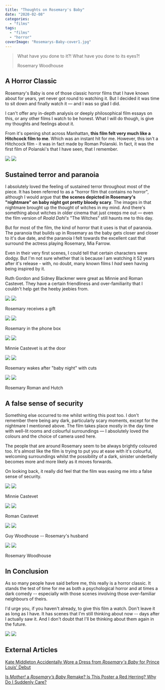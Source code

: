 ```yaml
---
title: "Thoughts on Rosemary's Baby"
date: "2020-02-08"
categories: 
  - "films"
tags: 
  - "films"
  - "horror"
coverImage: "Rosemarys-Baby-cover1.jpg"
---
```


> What have you done to it?! What have you done to its eyes?!
> 
> Rosemary Woodhouse

## A Horror Classic

Rosemary's Baby is one of those classic horror films that I have known about for years, yet never got round to watching it. But I decided it was time to sit down and finally watch it — and I was so glad I did.

I can't offer any in-depth analysis or deeply philosophical film essays on this, or any other films I watch to be honest. What I will do though, is give my thoughts and feelings about it.

From it's opening shot across Manhattan, **this film felt very much like a Hitchcock film to me**. Which was an instant hit for me. However, this isn't a Hitchcock film - it was in fact made by Roman Polanski. In fact, it was the first film of Polanski's that I have seen, that I remember.

[![](images/Appartment-building-from-Rosemarys-Baby.jpg)](images/Appartment-building-from-Rosemarys-Baby.jpg)
[![](images/Appartment-building-from-Rosemarys-Baby.jpg)](images/Appartment-building-from-Rosemarys-Baby.jpg)

## Sustained terror and paranoia

I absolutely loved the feeling of sustained terror throughout most of the piece. It has been referred to as a "horror film that contains no horror", although I would argue that **the scenes depicted in Rosemary's "nightmare" on baby night got pretty bloody scary**. The images in that nightmare brought up the thought of witches in my mind. And there's something about witches in older cinema that just creeps me out — even the film version of _Roald Dahl's_ "The Witches" still haunts me to this day.

But for most of the film, the kind of horror that it uses is that of paranoia. The paranoia that builds up in Rosemary as the baby gets closer and closer to it's due date, and the paranoia I felt towards the excellent cast that surround the actress playing Rosemary, Mia Farrow.

Even in their very first scenes, I could tell that certain characters were dodgy. But I'm not sure whether that is because I am watching it 52 years after it's release - with, no doubt, many known films I _had_ seen having being inspired by it.

Ruth Gordon and Sidney Blackmer were great as Minnie and Roman Castevet. They have a certain friendliness and over-familiarity that I couldn't help get the heeby jeebies from.

[![](images/Rosemary-receives-a-gift.jpg)](images/Rosemary-receives-a-gift.jpg)
[![](images/Rosemary-receives-a-gift.jpg)](images/Rosemary-receives-a-gift.jpg)

Rosemary receives a gift

[![](images/Rosemary-in-the-phone-box.jpg)](images/Rosemary-in-the-phone-box.jpg)
[![](images/Rosemary-in-the-phone-box.jpg)](images/Rosemary-in-the-phone-box.jpg)

Rosemary in the phone box

[![](images/Minnie-Castevet.jpg)](images/Minnie-Castevet.jpg)
[![](images/Minnie-Castevet.jpg)](images/Minnie-Castevet.jpg)

Minnie Castevet is at the door

[![](images/Rosemary-wakes-after-baby-night.jpg)](images/Rosemary-wakes-after-baby-night.jpg)
[![](images/Rosemary-wakes-after-baby-night.jpg)](images/Rosemary-wakes-after-baby-night.jpg)

Rosemary wakes after "baby night" with cuts

[![](images/Rosemary-Roman-and-Hutch.jpg)](images/Rosemary-Roman-and-Hutch.jpg)
[![](images/Rosemary-Roman-and-Hutch.jpg)](images/Rosemary-Roman-and-Hutch.jpg)

Rosemary Roman and Hutch

## A false sense of security

Something else occurred to me whilst writing this post too. I don't remember there being any dark, particularly scary moments, except for the nightmare I mentioned above. The film takes place mostly in the day time with well-lit rooms and colourful surroundings — I absolutely loved the colours and the choice of camera used here.

The people that are around Rosemary seem to be always brightly coloured too. It's almost like the film is trying to put you at ease with it's colourful, welcoming surroundings whilst the possibility of a dark, sinister underbelly becomes more and more likely as it moves forwards.

On looking back, it really did feel that the film was easing me into a false sense of security.

[![](images/Ruth-Gordon-as-Minnie-Castevet.jpg)](images/Ruth-Gordon-as-Minnie-Castevet.jpg)
[![](images/Ruth-Gordon-as-Minnie-Castevet.jpg)](images/Ruth-Gordon-as-Minnie-Castevet.jpg)

Minnie Castevet

[![](images/Sidney-Blackmer-as-Roman-Castevet.jpg)](images/Sidney-Blackmer-as-Roman-Castevet.jpg)
[![](images/Sidney-Blackmer-as-Roman-Castevet.jpg)](images/Sidney-Blackmer-as-Roman-Castevet.jpg)

Roman Castevet

[![](images/Guy-Woodhouse.jpg)](images/Guy-Woodhouse.jpg)
[![](images/Guy-Woodhouse.jpg)](images/Guy-Woodhouse.jpg)

Guy Woodhouse -- Rosemary's husband

[![](images/Rosemary-clutching-at-her-tummy.jpg)](images/Rosemary-clutching-at-her-tummy.jpg)
[![](images/Rosemary-clutching-at-her-tummy.jpg)](images/Rosemary-clutching-at-her-tummy.jpg)

Rosemary Woodhouse

## In Conclusion

As so many people have said before me, this really is a horror classic. It stands the test of time for me as both a psychological horror and at times a dark comedy -- especially with those scenes involving those over-familiar neighbours of theirs.

I'd urge you, if you haven't already, to give this film a watch. Don't leave it as long as I have. It has scenes that I'm still thinking about now -- days after I actually saw it. And I don't doubt that I'll be thinking about them again in the future.

[![](images/Fathers-eyes.gif)](images/Fathers-eyes.gif)
[![](images/Fathers-eyes.gif)](images/Fathers-eyes.gif)

## External Articles

[Kate Middleton Accidentally Wore a Dress from _Rosemary's Baby_ for Prince Louis' Debut](https://www.harpersbazaar.com/celebrity/red-carpet-dresses/a20084057/kate-middleton-rosemarys-baby-dress-coincidence/)

[Is _Mother!_ a _Rosemary’s Baby_ Remake? Is This Poster a Red Herring? Why Do I Suddenly Care?](https://www.themarysue.com/is-mother-a-rosemarys-baby-remake-is-this-poster-a-red-herring-why-do-i-suddenly-care/)
